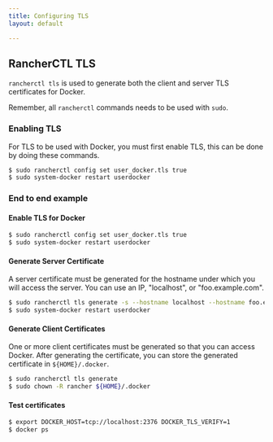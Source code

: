 ```yaml
---
title: Configuring TLS
layout: default

---
```


## RancherCTL TLS

`rancherctl tls` is used to generate both the client and server TLS certificates for Docker.

Remember, all `rancherctl` commands needs to be used with `sudo`. 

### Enabling TLS

For TLS to be used with Docker, you must first enable TLS, this can be done by doing these commands.

```bash
$ sudo rancherctl config set user_docker.tls true
$ sudo system-docker restart userdocker
```

### End to end example

#### Enable TLS for Docker

```bash
$ sudo rancherctl config set user_docker.tls true
$ sudo system-docker restart userdocker
```

#### Generate Server Certificate

A server certificate must be generated for the hostname under which you will access the server.  You can use an IP, "localhost", or "foo.example.com".

```bash
$ sudo rancherctl tls generate -s --hostname localhost --hostname foo.example.com
$ sudo system-docker restart userdocker
```

#### Generate Client Certificates

One or more client certificates must be generated so that you can access Docker. After generating the certificate, you can store the generated certificate in `${HOME}/.docker`.

```bash
$ sudo rancherctl tls generate
$ sudo chown -R rancher ${HOME}/.docker
```

#### Test certificates

```bash
$ export DOCKER_HOST=tcp://localhost:2376 DOCKER_TLS_VERIFY=1
$ docker ps
```
